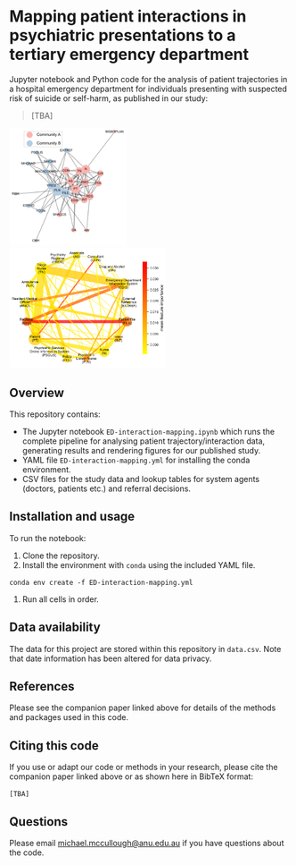 # Mapping patient interactions in psychiatric presentations to a tertiary emergency department
Jupyter notebook and Python code for the analysis of patient trajectories in a hospital emergency department for individuals presenting with suspected risk of suicide or self-harm, as published in our study:

> [TBA]

<img src="media/network_communities.png" alt="ED interaction network" width="210"/> &emsp; <img src="media/predict_net.png" alt="Interaction feature importance for predicting the point of clinical referral" width="280"/>

## Overview
This repository contains:
* The Jupyter notebook `ED-interaction-mapping.ipynb` which runs the complete pipeline for analysing patient trajectory/interaction data, generating results and rendering figures for our published study.
* YAML file `ED-interaction-mapping.yml` for installing the conda environment.
* CSV files for the study data and lookup tables for system agents (doctors, patients etc.) and referral decisions.

## Installation and usage
To run the notebook:
1. Clone the repository.
1. Install the environment with `conda` using the included YAML file.
``` 
conda env create -f ED-interaction-mapping.yml
```
1. Run all cells in order.

<a id='data'></a>
## Data availability
The data for this project are stored within this repository in `data.csv`. Note that date information has been altered for data privacy.

## References
Please see the companion paper linked above for details of the methods and packages used in this code.

## Citing this code
If you use or adapt our code or methods in your research, please cite the companion paper linked above or as shown here in BibTeX format:
```
[TBA]
```

## Questions
Please email michael.mccullough@anu.edu.au if you have questions about the code.